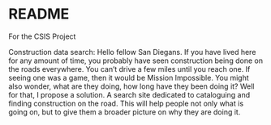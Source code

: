 # README
For the CSIS Project

Construction data search:
Hello fellow San Diegans. If you have lived here for any amount of time, you probably have seen construction being done on the roads everywhere. You can’t drive a few miles until you reach one. If seeing one was a game, then it 
would be Mission Impossible. You might also wonder, what are they doing, how long have they been doing it? Well for that, I propose a solution. A search site dedicated to cataloguing and finding construction on the road. This 
will help people not only what is going on, but to give them a broader picture on why they are doing it. 
